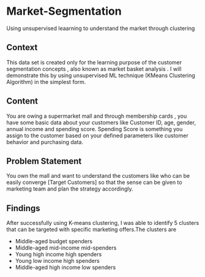 # Market-Segmentation
Using unsupervised leaarning to understand the market through clustering

## Context
This data set is created only for the learning purpose of the customer segmentation concepts , also known as market basket analysis . I will demonstrate this by using unsupervised ML technique (KMeans Clustering Algorithm) in the simplest form.

## Content
You are owing a supermarket mall and through membership cards , you have some basic data about your customers like Customer ID, age, gender, annual income and spending score.
Spending Score is something you assign to the customer based on your defined parameters like customer behavior and purchasing data.

## Problem Statement
You own the mall and want to understand the customers like who can be easily converge [Target Customers] so that the sense can be given to marketing team and plan the strategy accordingly.

## Findings
After successfully using K-means clustering, I was able to identify 5 clusters that can be targeted with specific marketing offers.The clusters are
- Middle-aged budget spenders
- Middle-aged mid-income mid-spenders
- Young high income high spenders
- Young low income high spenders
- Middle-aged high income low spenders

